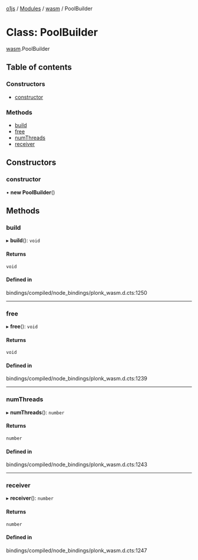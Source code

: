 [o1js](../README.md) / [Modules](../modules.md) / [wasm](../modules/wasm.md) / PoolBuilder

# Class: PoolBuilder

[wasm](../modules/wasm.md).PoolBuilder

## Table of contents

### Constructors

- [constructor](wasm.PoolBuilder.md#constructor)

### Methods

- [build](wasm.PoolBuilder.md#build)
- [free](wasm.PoolBuilder.md#free)
- [numThreads](wasm.PoolBuilder.md#numthreads)
- [receiver](wasm.PoolBuilder.md#receiver)

## Constructors

### constructor

• **new PoolBuilder**()

## Methods

### build

▸ **build**(): `void`

#### Returns

`void`

#### Defined in

bindings/compiled/node_bindings/plonk_wasm.d.cts:1250

___

### free

▸ **free**(): `void`

#### Returns

`void`

#### Defined in

bindings/compiled/node_bindings/plonk_wasm.d.cts:1239

___

### numThreads

▸ **numThreads**(): `number`

#### Returns

`number`

#### Defined in

bindings/compiled/node_bindings/plonk_wasm.d.cts:1243

___

### receiver

▸ **receiver**(): `number`

#### Returns

`number`

#### Defined in

bindings/compiled/node_bindings/plonk_wasm.d.cts:1247
